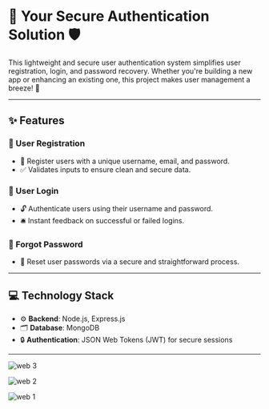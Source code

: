 # 🚀 Your Secure Authentication Solution 🛡️  

This lightweight and secure user authentication system simplifies user registration, login, and password recovery. Whether you're building a new app or enhancing an existing one, this project makes user management a breeze! 🌟  

---

## ✨ Features  

### 🔐 User Registration  
- 📄 Register users with a unique username, email, and password.  
- ✅ Validates inputs to ensure clean and secure data.  

### 🔑 User Login  
- 🔓 Authenticate users using their username and password.  
- 🛎️ Instant feedback on successful or failed logins.  

### 🔄 Forgot Password  
- 📧 Reset user passwords via a secure and straightforward process.  

---

## 💻 Technology Stack  

- ⚙️ **Backend**: Node.js, Express.js  
- 🗂️ **Database**: MongoDB 
- 🔒 **Authentication**: JSON Web Tokens (JWT) for secure sessions  

---

![web 3](https://github.com/user-attachments/assets/b0664ac5-2612-43ea-b996-45dd0cfc3f97)

![web 2](https://github.com/user-attachments/assets/bd096c16-c848-4b91-bf9c-a96cb7a58b19)

![web 1](https://github.com/user-attachments/assets/9b149d13-f202-48b1-bba2-c2b47507ba70)

